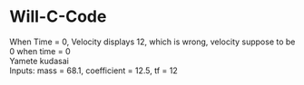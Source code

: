 # Will-C-Code

When Time = 0, Velocity displays 12, which is wrong, velocity suppose to be 0 when time = 0<br/>
Yamete kudasai<br/>
Inputs: mass = 68.1, coefficient = 12.5, tf = 12
